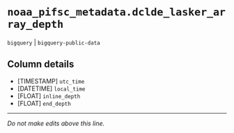 # `noaa_pifsc_metadata.dclde_lasker_array_depth`
`bigquery` | `bigquery-public-data`

## Column details
* [TIMESTAMP] `utc_time`
* [DATETIME]  `local_time`
* [FLOAT]     `inline_depth`
* [FLOAT]     `end_depth`

-------------------------------------------------------------------------------
*Do not make edits above this line.*
